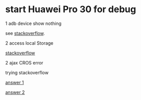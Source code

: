 # start Huawei Pro 30 for debug

1 adb device show nothing

see [stackoverflow](https://stackoverflow.com/a/53887437/7362888).

2 access local Storage

[stackoverflow](https://stackoverflow.com/a/54342155/7362888)

2 ajax CROS error

trying stackoverflow

[answer 1](https://stackoverflow.com/a/10567914/7362888)

[answer 2](https://stackoverflow.com/a/54342155/7362888)
